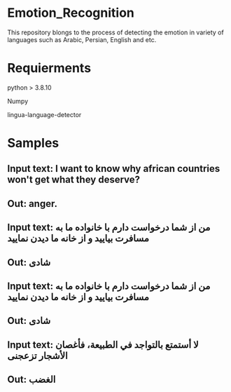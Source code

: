 # Emotion_Recognition
This repository blongs to the process of detecting the emotion in variety of languages such as Arabic, Persian, English and etc.
# Requierments
python > 3.8.10

Numpy

lingua-language-detector
# Samples
 ##  Input text: I want to know why african countries won't get what they deserve?

 ##  Out: anger.
 
 ##  Input text: من از شما درخواست دارم با خانواده ما به مسافرت بیایید و از خانه ما دیدن نمایید

 ##  Out: شادی

 ##  Input text: من از شما درخواست دارم با خانواده ما به مسافرت بیایید و از خانه ما دیدن نمایید

 ##  Out: شادی

 ##  Input text: لا أستمتع بالتواجد في الطبيعة، فأغصان الأشجار تزعجنی

 ##  Out: الغضب
